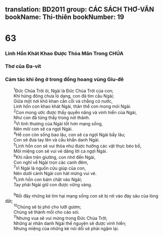 translation: BD2011
group: CÁC SÁCH THƠ-VĂN
bookName: Thi-thiên 
bookNumber: 19
-------

<div class="title"><h1>63</h1><h3>Linh Hồn Khát Khao Ðược Thỏa Mãn Trong CHÚA</h3><h3>Thơ của Ða-vít</h3><h3>Cảm tác khi ông ở trong đồng hoang vùng Giu-đê</h3></div>
<span class="verse thi_63_1">  <sup>1</sup>Ðức Chúa Trời ôi, Ngài là Ðức Chúa Trời của con;<br/>  Khi hừng đông chưa ló dạng, con đã tìm cầu Ngài;<br/>  Giữa một nơi khô khan cằn cỗi và chẳng có nước,<br/>  Linh hồn con khao khát Ngài, thân thể con mong mỏi Ngài.<br/></span>
<span class="verse thi_63_2">  <sup>2</sup>Con mong ước được thấy quyền năng và vinh hiển của Ngài,<br/>  Như con đã từng thấy trong nơi thánh.<br/></span>
<span class="verse thi_63_3">  <sup>3</sup>Vì tình thương của Ngài tốt hơn mạng sống,<br/>  Nên môi con sẽ ca ngợi Ngài.<br/></span>
<span class="verse thi_63_4">  <sup>4</sup>Hễ con còn sống bao lâu, con sẽ ca ngợi Ngài bấy lâu;<br/>  Con sẽ đưa tay lên và cầu khẩn danh Ngài.<br/></span>
<span class="verse thi_63_5">  <sup>5</sup>Linh hồn con sẽ vui thỏa như được hưởng các vật thực béo bổ,<br/>  Môi miệng con sẽ vui vẻ dâng lời ca ngợi Ngài.<br/></span>
<span class="verse thi_63_6">  <sup>6</sup>Khi nằm trên giường, con nhớ đến Ngài,<br/>  Con nghĩ về Ngài trọn các canh đêm,<br/></span>
<span class="verse thi_63_7">  <sup>7</sup>Vì Ngài là nguồn cứu giúp của con,<br/>  Nên dưới cánh Ngài con hát mừng vui vẻ.<br/></span>
<span class="verse thi_63_8">  <sup>8</sup>Linh hồn con bám chặt vào Ngài;<br/>  Tay phải Ngài giữ con được vững vàng.<br/><br/></span>
<span class="verse thi_63_9">  <sup>9</sup>Rồi đây những kẻ tìm hại mạng sống con sẽ bị rơi vào đáy sâu của lòng đất;<br/></span>
<span class="verse thi_63_10">  <sup>10</sup>Chúng sẽ bị phó cho lưỡi gươm;<br/>  Chúng sẽ thành mồi cho cáo sói.<br/></span>
<span class="verse thi_63_11">  <sup>11</sup>Nhưng vua sẽ vui mừng trong Ðức Chúa Trời;<br/>  Những ai nhân danh Ngài thề nguyện sẽ được vinh hiển;<br/>  Nhưng miệng của những kẻ nói dối sẽ phải ngậm lại.<br/></span>
